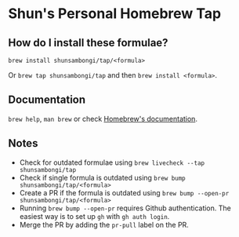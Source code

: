 # Shun's Personal Homebrew Tap

## How do I install these formulae?

`brew install shunsambongi/tap/<formula>`

Or `brew tap shunsambongi/tap` and then `brew install <formula>`.

## Documentation

`brew help`, `man brew` or check [Homebrew's documentation](https://docs.brew.sh).

## Notes

- Check for outdated formulae using `brew livecheck --tap shunsambongi/tap`
- Check if single formula is outdated using `brew bump shunsambongi/tap/<formula>`
- Create a PR if the formula is outdated using `brew bump --open-pr shunsambongi/tap/<formula>`
- Running `brew bump --open-pr` requires Github authentication. The easiest way is to set up `gh` with `gh auth login`.
- Merge the PR by adding the `pr-pull` label on the PR.
